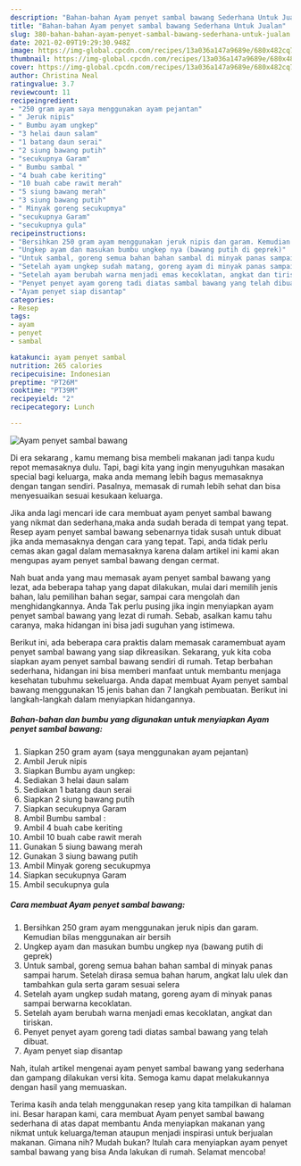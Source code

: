 ```yaml
---
description: "Bahan-bahan Ayam penyet sambal bawang Sederhana Untuk Jualan"
title: "Bahan-bahan Ayam penyet sambal bawang Sederhana Untuk Jualan"
slug: 380-bahan-bahan-ayam-penyet-sambal-bawang-sederhana-untuk-jualan
date: 2021-02-09T19:29:30.948Z
image: https://img-global.cpcdn.com/recipes/13a036a147a9689e/680x482cq70/ayam-penyet-sambal-bawang-foto-resep-utama.jpg
thumbnail: https://img-global.cpcdn.com/recipes/13a036a147a9689e/680x482cq70/ayam-penyet-sambal-bawang-foto-resep-utama.jpg
cover: https://img-global.cpcdn.com/recipes/13a036a147a9689e/680x482cq70/ayam-penyet-sambal-bawang-foto-resep-utama.jpg
author: Christina Neal
ratingvalue: 3.7
reviewcount: 11
recipeingredient:
- "250 gram ayam saya menggunakan ayam pejantan"
- " Jeruk nipis"
- " Bumbu ayam ungkep"
- "3 helai daun salam"
- "1 batang daun serai"
- "2 siung bawang putih"
- "secukupnya Garam"
- " Bumbu sambal "
- "4 buah cabe keriting"
- "10 buah cabe rawit merah"
- "5 siung bawang merah"
- "3 siung bawang putih"
- " Minyak goreng secukupmya"
- "secukupnya Garam"
- "secukupnya gula"
recipeinstructions:
- "Bersihkan 250 gram ayam menggunakan jeruk nipis dan garam. Kemudian bilas menggunakan air bersih"
- "Ungkep ayam dan masukan bumbu ungkep nya (bawang putih di geprek)"
- "Untuk sambal, goreng semua bahan bahan sambal di minyak panas sampai harum. Setelah dirasa semua bahan harum, angkat lalu ulek dan tambahkan gula serta garam sesuai selera"
- "Setelah ayam ungkep sudah matang, goreng ayam di minyak panas sampai berwarna kecoklatan."
- "Setelah ayam berubah warna menjadi emas kecoklatan, angkat dan tiriskan."
- "Penyet penyet ayam goreng tadi diatas sambal bawang yang telah dibuat."
- "Ayam penyet siap disantap"
categories:
- Resep
tags:
- ayam
- penyet
- sambal

katakunci: ayam penyet sambal 
nutrition: 265 calories
recipecuisine: Indonesian
preptime: "PT26M"
cooktime: "PT39M"
recipeyield: "2"
recipecategory: Lunch

---
```



![Ayam penyet sambal bawang](https://img-global.cpcdn.com/recipes/13a036a147a9689e/680x482cq70/ayam-penyet-sambal-bawang-foto-resep-utama.jpg)

Di era  sekarang , kamu memang bisa membeli makanan jadi tanpa kudu repot memasaknya dulu. Tapi, bagi kita yang ingin menyuguhkan masakan special bagi keluarga, maka anda memang lebih bagus memasaknya dengan tangan sendiri. Pasalnya, memasak di rumah lebih sehat dan bisa menyesuaikan sesuai kesukaan keluarga.

Jika anda lagi mencari ide cara membuat ayam penyet sambal bawang yang nikmat dan sederhana,maka anda sudah berada di tempat yang tepat. Resep ayam penyet sambal bawang  sebenarnya tidak susah untuk dibuat jika anda memasaknya dengan cara yang tepat. Tapi, anda tidak perlu cemas akan gagal dalam memasaknya 
karena dalam artikel ini kami akan mengupas ayam penyet sambal bawang dengan cermat.  



Nah buat anda yang mau memasak ayam penyet sambal bawang yang lezat, ada beberapa tahap yang dapat dilakukan, mulai dari memilih jenis bahan, lalu pemilihan bahan segar, sampai cara mengolah dan menghidangkannya. Anda Tak perlu pusing jika ingin menyiapkan ayam penyet sambal bawang yang lezat di rumah. Sebab, asalkan kamu  tahu caranya, maka hidangan ini bisa jadi suguhan yang istimewa.

Berikut ini, ada beberapa cara praktis  dalam memasak caramembuat ayam penyet sambal bawang yang siap dikreasikan. Sekarang, yuk kita coba siapkan ayam penyet sambal bawang sendiri di rumah. Tetap berbahan sederhana, hidangan ini bisa memberi manfaat untuk membantu menjaga kesehatan tubuhmu sekeluarga. Anda dapat membuat Ayam penyet sambal bawang menggunakan 15 jenis bahan dan 7 langkah pembuatan. Berikut ini langkah-langkah dalam menyiapkan hidangannya.

<!--inarticleads1-->

##### Bahan-bahan dan bumbu yang digunakan untuk menyiapkan Ayam penyet sambal bawang:

1. Siapkan 250 gram ayam (saya menggunakan ayam pejantan)
1. Ambil  Jeruk nipis
1. Siapkan  Bumbu ayam ungkep:
1. Sediakan 3 helai daun salam
1. Sediakan 1 batang daun serai
1. Siapkan 2 siung bawang putih
1. Siapkan secukupnya Garam
1. Ambil  Bumbu sambal :
1. Ambil 4 buah cabe keriting
1. Ambil 10 buah cabe rawit merah
1. Gunakan 5 siung bawang merah
1. Gunakan 3 siung bawang putih
1. Ambil  Minyak goreng secukupmya
1. Siapkan secukupnya Garam
1. Ambil secukupnya gula




<!--inarticleads2-->

##### Cara membuat Ayam penyet sambal bawang:

1. Bersihkan 250 gram ayam menggunakan jeruk nipis dan garam. Kemudian bilas menggunakan air bersih
1. Ungkep ayam dan masukan bumbu ungkep nya (bawang putih di geprek)
1. Untuk sambal, goreng semua bahan bahan sambal di minyak panas sampai harum. Setelah dirasa semua bahan harum, angkat lalu ulek dan tambahkan gula serta garam sesuai selera
1. Setelah ayam ungkep sudah matang, goreng ayam di minyak panas sampai berwarna kecoklatan.
1. Setelah ayam berubah warna menjadi emas kecoklatan, angkat dan tiriskan.
1. Penyet penyet ayam goreng tadi diatas sambal bawang yang telah dibuat.
1. Ayam penyet siap disantap




Nah, itulah artikel mengenai  ayam penyet sambal bawang  yang sederhana dan gampang dilakukan versi kita. Semoga kamu dapat melakukannya dengan hasil yang memuaskan. 

Terima kasih anda telah menggunakan resep yang kita tampilkan di halaman ini. Besar harapan kami, cara membuat  Ayam penyet sambal bawang sederhana di atas dapat membantu Anda menyiapkan makanan yang nikmat untuk keluarga/teman ataupun menjadi inspirasi untuk berjualan makanan. Gimana nih? Mudah bukan? Itulah cara menyiapkan ayam penyet sambal bawang yang bisa Anda lakukan di rumah. Selamat mencoba!

